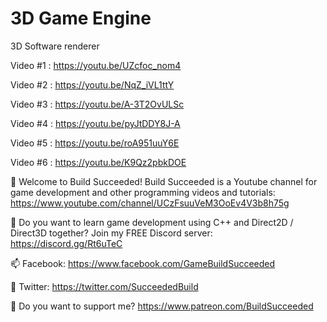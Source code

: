 # 3D Game Engine 

3D Software renderer


Video #1 : https://youtu.be/UZcfoc_nom4

Video #2 : https://youtu.be/NqZ_iVL1ttY

Video #3 : https://youtu.be/A-3T2OvULSc

Video #4 : https://youtu.be/pyJtDDY8J-A

Video #5 : https://youtu.be/roA951uuY6E

Video #6 : https://youtu.be/K9Qz2pbkDOE


🔭 Welcome to Build Succeeded! Build Succeeded is a Youtube channel for game development and other programming videos and tutorials:
https://www.youtube.com/channel/UCzFsuuVeM3OoEv4V3b8h75g

💬 Do you want to learn game development using C++ and Direct2D / Direct3D together? Join my FREE Discord server:
https://discord.gg/Rt6uTeC

📫 Facebook: https://www.facebook.com/GameBuildSucceeded

👯 Twitter: https://twitter.com/SucceededBuild

🤔 Do you want to support me? https://www.patreon.com/BuildSucceeded
